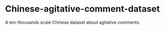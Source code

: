 # Chinese-agitative-comment-dataset
A ten-thousands scale Chinese dataset about agitative comments.
